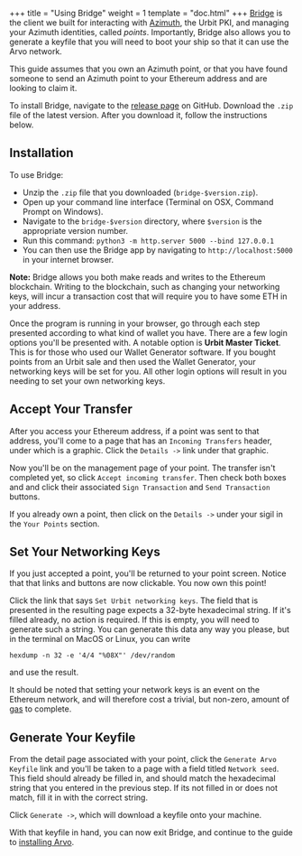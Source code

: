 +++
title = "Using Bridge"
weight = 1
template = "doc.html"
+++
[Bridge](https://github.com/urbit/bridge) is the client we built for interacting with [Azimuth](./docs/concepts/azimuth/_index.md), the Urbit PKI, and managing your Azimuth identities, called _points_. Importantly, Bridge also allows you to generate a keyfile that you will need to boot your ship so that it can use the Arvo network.

This guide assumes that you own an Azimuth point, or that you have found someone to send an Azimuth point to your Ethereum address and are looking to claim it.

To install Bridge, navigate to the [release page](https://github.com/urbit/bridge/releases/) on GitHub. Download the `.zip` file of the latest version. After you download it, follow the instructions below.

## Installation

To use Bridge:

+ Unzip the `.zip` file that you downloaded (`bridge-$version.zip`).
+ Open up your command line interface (Terminal on OSX, Command Prompt on Windows).
+ Navigate to the `bridge-$version` directory, where `$version` is the appropriate version number.
+ Run this command: `python3 -m http.server 5000 --bind 127.0.0.1`
+ You can then use the Bridge app by navigating to `http://localhost:5000` in your internet browser.

**Note:** Bridge allows you both make reads and writes to the Ethereum blockchain. Writing to the blockchain, such as changing your networking keys, will incur a transaction cost that will require you to have some ETH in your address.

Once the program is running in your browser, go through each step presented according to what kind of wallet you have. There are a few login options you'll be presented with. A notable option is **Urbit Master Ticket**. This is for those who used our Wallet Generator software. If you bought points from an Urbit sale and then used the Wallet Generator, your networking keys will be set for you. All other login options will result in you needing to set your own networking keys.

## Accept Your Transfer

After you access your Ethereum address, if a point was sent to that address,
you'll come to a page that has an `Incoming Transfers` header, under which is
a graphic. Click the `Details ->` link under that graphic.

Now you'll be on the management page of your point. The transfer isn't completed
yet, so click `Accept incoming transfer`. Then check both boxes and and click
their associated `Sign Transaction` and `Send Transaction` buttons.

If you already own a point, then click on the `Details ->` under your sigil in the
`Your Points` section.

## Set Your Networking Keys

If you just accepted a point, you'll be returned to your point screen. Notice that that links and buttons are now clickable. You now own this point!

Click the link that says `Set Urbit networking keys`. The field that is presented in the resulting page expects a 32-byte hexadecimal string. If it's filled already, no action is required. If this is empty, you will need to generate such a string. You can generate this data any way you please, but in the terminal on MacOS or Linux, you can write

```
hexdump -n 32 -e '4/4 "%08X"' /dev/random
```

and use the result.

It should be noted that setting your network keys is an event on the Ethereum network, and will therefore cost a trivial, but non-zero, amount of [gas](https://github.com/ethereum/wiki/wiki/Design-Rationale#gas-and-fees) to complete.

## Generate Your Keyfile

From the detail page associated with your point, click the `Generate Arvo Keyfile` link and you'll be taken to a page with a field titled `Network seed`. This field should already be filled in, and should match the hexadecimal string that you entered in the previous step. If its not filled in or does not match, fill it in with the correct string.

Click `Generate ->`, which will download a keyfile onto your machine.

With that keyfile in hand, you can now exit Bridge, and continue to the guide to [installing Arvo](./docs/getting-started/installing-urbit.md).
